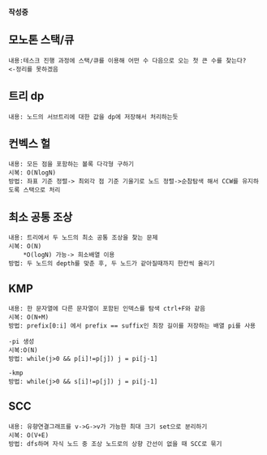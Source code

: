 **작성중**
## 모노톤 스택/큐
```
내용:테스크 진행 과정에 스택/큐를 이용해 어떤 수 다음으로 오는 첫 큰 수를 찾는다?
<-정리를 못하겠음
```

## 트리 dp
```
내용: 노드의 서브트리에 대한 값을 dp에 저장해서 처리하는듯
```

## 컨벡스 헐
```
내용: 모든 점을 포함하는 볼록 다각형 구하기
시복: O(NlogN)
방법: 좌표 기준 정렬-> 최외각 점 기준 기울기로 노드 정렬->순참탐색 해서 CCW를 유지하도록 스택으로 처리
```

## 최소 공통 조상
```
내용: 트리에서 두 노드의 최소 공통 조상을 찾는 문제
시복: O(N)
	*O(logN) 가능-> 희소배열 이용
방법: 두 노드의 depth를 맞춘 후, 두 노드가 같아질때까지 한칸씩 올리기
```

## KMP
```
내용: 한 문자열에 다른 문자열이 포함된 인덱스를 탐색 ctrl+F와 같음
시복: O(N+M)
방법: prefix[0:i] 에서 prefix == suffix인 최장 길이를 저장하는 배열 pi를 사용

-pi 생성
시복:O(N)
방법: while(j>0 && p[i]!=p[j]) j = pi[j-1]

-kmp
방법: while(j>0 && s[i]!=p[j]) j = pi[j-1]
```

## SCC
```
내용: 유향연결그래프를 v->G->v가 가능한 최대 크기 set으로 분리하기
시복: O(V+E)
방법: dfs하며 자식 노드 중 조상 노드로의 상향 간선이 없을 때 SCC로 묶기
```
